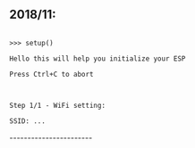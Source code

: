 2018/11:
-----------------------
<code>
>>> setup()<br />
Hello this will help you initialize your ESP<br />
Press Ctrl+C to abort<br />
<br />
Step 1/1 - WiFi setting:<br />
SSID: ...<br />
</code>
-----------------------
